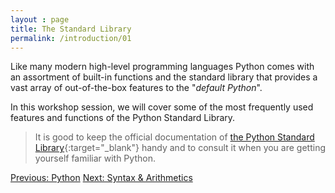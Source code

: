 ```yaml
---
layout : page
title: The Standard Library
permalink: /introduction/01
---
```


Like many modern high-level programming languages Python comes with an assortment
of built-in functions and the standard library that provides a vast array of
out-of-the-box features to the "*default Python*".

In this workshop session, we will cover some of the most frequently used features
and functions of the Python Standard Library.

> It is good to keep the official documentation of
[the Python Standard Library](https://docs.python.org/3/library/index.html){:target="_blank"}
handy and to consult it when you are getting yourself familiar with Python.

<div class="prevnextlinks">
    <a href="00">Previous: Python</a>
    <a href="02">Next: Syntax & Arithmetics</a>
</div>
